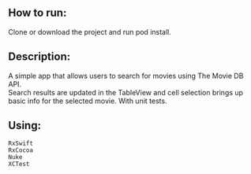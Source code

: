 ## **How to run:**

Clone or download the project and run pod install.

## **Description:**

A simple app that allows users to search for movies using The Movie DB API.  
Search results are updated in the TableView and cell selection brings up basic info for the selected movie.
With unit tests.

## **Using:**
```
RxSwift
RxCocoa
Nuke
XCTest
```
